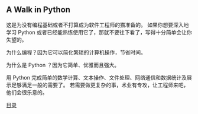 ## A Walk in Python ##
这是为没有编程基础或者不打算成为软件工程师的猫准备的。
如果你想要深入地学习 Python 或者已经能熟练使用它了，那就不要往下看了，写得十分简单会让你失望的。

为什么编程？因为它可以简化繁琐的计算机操作，节省时间。

为什么是 Python ？因为它简单、优雅而且强大。

用 Python 完成简单的数学计算、文本操作、文件处理、网络通信和数据统计及展示足够满足一般的需要了。
若需要做更复杂的事，术业有专攻，让工程师来吧，他们会很乐意的。

[目录](catalogue.md)
